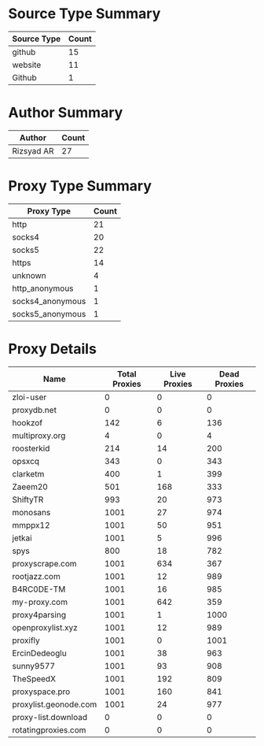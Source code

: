 # Source Type Summary

| Source Type | Count |
|-------------|-------|
| github | 15 |
| website | 11 |
| Github | 1 |


# Author Summary

| Author | Count |
|--------|-------|
| Rizsyad AR | 27 |


# Proxy Type Summary

| Proxy Type | Count |
|------------|-------|
| http | 21 |
| socks4 | 20 |
| socks5 | 22 |
| https | 14 |
| unknown | 4 |
| http_anonymous | 1 |
| socks4_anonymous | 1 |
| socks5_anonymous | 1 |


# Proxy Details

| Name | Total Proxies | Live Proxies | Dead Proxies |
|------|---------------|--------------|---------------|
| zloi-user | 0 | 0 | 0 |
| proxydb.net | 0 | 0 | 0 |
| hookzof | 142 | 6 | 136 |
| multiproxy.org | 4 | 0 | 4 |
| roosterkid | 214 | 14 | 200 |
| opsxcq | 343 | 0 | 343 |
| clarketm | 400 | 1 | 399 |
| Zaeem20 | 501 | 168 | 333 |
| ShiftyTR | 993 | 20 | 973 |
| monosans | 1001 | 27 | 974 |
| mmppx12 | 1001 | 50 | 951 |
| jetkai | 1001 | 5 | 996 |
| spys | 800 | 18 | 782 |
| proxyscrape.com | 1001 | 634 | 367 |
| rootjazz.com | 1001 | 12 | 989 |
| B4RC0DE-TM | 1001 | 16 | 985 |
| my-proxy.com | 1001 | 642 | 359 |
| proxy4parsing | 1001 | 1 | 1000 |
| openproxylist.xyz | 1001 | 12 | 989 |
| proxifly | 1001 | 0 | 1001 |
| ErcinDedeoglu | 1001 | 38 | 963 |
| sunny9577 | 1001 | 93 | 908 |
| TheSpeedX | 1001 | 192 | 809 |
| proxyspace.pro | 1001 | 160 | 841 |
| proxylist.geonode.com | 1001 | 24 | 977 |
| proxy-list.download | 0 | 0 | 0 |
| rotatingproxies.com | 0 | 0 | 0 |
